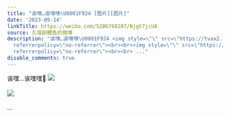 ```yaml
---
title: "诶嘿…诶嘿嘿\U0001F924 [图片][图片]"
date: '2023-09-14'
linkTitle: https://weibo.com/5286768287/Njgt7jcUA
source: 久保田鲤鱼的微博
description: "诶嘿…诶嘿嘿\U0001F924 <img style=\"\" src=\"https://tvax2.sinaimg.cn/large/005LMJWfgy1hhw7mhht9ij30ut153475.jpg\"
  referrerpolicy=\"no-referrer\"><br><br><img style=\"\" src=\"https://tvax1.sinaimg.cn/large/005LMJWfgy1hhw7najmiej3066066q2x.jpg\"
  referrerpolicy=\"no-referrer\"><br><br> ..."
disable_comments: true
---
```

诶嘿…诶嘿嘿🤤 <img style="" src="https://tvax2.sinaimg.cn/large/005LMJWfgy1hhw7mhht9ij30ut153475.jpg" referrerpolicy="no-referrer"><br><br><img style="" src="https://tvax1.sinaimg.cn/large/005LMJWfgy1hhw7najmiej3066066q2x.jpg" referrerpolicy="no-referrer"><br><br> ...